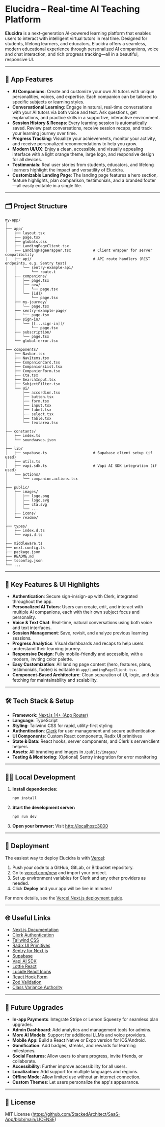 # Elucidra – Real-time AI Teaching Platform

**Elucidra** is a next-generation AI-powered learning platform that enables users to interact with intelligent virtual tutors in real time. Designed for students, lifelong learners, and educators, Elucidra offers a seamless, modern educational experience through personalized AI companions, voice and chat interaction, and rich progress tracking—all in a beautiful, responsive UI.

---

## 🌟 App Features

- **AI Companions**: Create and customize your own AI tutors with unique personalities, voices, and expertise. Each companion can be tailored to specific subjects or learning styles.
- **Conversational Learning**: Engage in natural, real-time conversations with your AI tutors via both voice and text. Ask questions, get explanations, and practice skills in a supportive, interactive environment.
- **Session History & Recaps**: Every learning session is automatically saved. Review past conversations, receive session recaps, and track your learning journey over time.
- **Progress Tracking**: Visualize your achievements, monitor your activity, and receive personalized recommendations to help you grow.
- **Modern UI/UX**: Enjoy a clean, accessible, and visually appealing interface with a light orange theme, large logo, and responsive design for all devices.
- **Testimonials**: Real user stories from students, educators, and lifelong learners highlight the impact and versatility of Elucidra.
- **Customizable Landing Page**: The landing page features a hero section, feature highlights, plan comparison, testimonials, and a branded footer—all easily editable in a single file.

---

## 🗂️ Project Structure

```
my-app/
│
├── app/
│   ├── layout.tsx
│   ├── page.tsx
│   ├── globals.css
│   ├── LandingPageClient.tsx
│   ├── LandingPageWrapper.tsx          # Client wrapper for server compatibility
│   ├── api/                            # API route handlers (REST endpoints, e.g. Sentry test)
│   │   └── sentry-example-api/
│   │       └── route.t
│   ├── companions/
│   │   ├── page.tsx
│   │   ├── new/
│   │   │   └── page.tsx
│   │   └── [id]/
│   │       └── page.tsx
│   ├── my-journey/
│   │   └── page.tsx
│   ├── sentry-example-page/
│   │   └── page.tsx
│   ├── sign-in/
│   │   └── [[...sign-in]]/
│   │       └── page.tsx
│   ├── subscription/
│   │   └── page.tsx
│   └── global-error.tsx
│
├── components/
│   ├── Navbar.tsx
│   ├── NavItems.tsx
│   ├── CompanionCard.tsx
│   ├── CompanionsList.tsx
│   ├── CompanionForm.tsx
│   ├── Cta.tsx
│   ├── SearchInput.tsx
│   ├── SubjectFilter.tsx
│   └── ui/
│       ├── accordion.tsx
│       ├── button.tsx
│       ├── form.tsx
│       ├── input.tsx
│       ├── label.tsx
│       ├── select.tsx
│       ├── table.tsx
│       └── textarea.tsx
│
├── constants/
│   ├── index.ts
│   └── soundwaves.json
│
├── lib/
│   ├── supabase.ts                     # Supabase client setup (if used)
│   ├── utils.ts
│   ├── vapi.sdk.ts                     # Vapi AI SDK integration (if used)
│   └── actions/
│       └── companion.actions.tsx
│
├── public/
│   ├── images/
│   │   ├── logo.png
│   │   ├── logo.svg
│   │   ├── cta.svg
│   │   └── ...
│   ├── icons/
│   └── readme/
│
├── types/
│   ├── index.d.ts
│   └── vapi.d.ts
│
├── middleware.ts
├── next.config.ts
├── package.json
├── README.md
├── tsconfig.json
└── ...
```

---

## 🚀 Key Features & UI Highlights

- **Authentication**: Secure sign-in/sign-up with Clerk, integrated throughout the app.
- **Personalized AI Tutors**: Users can create, edit, and interact with multiple AI companions, each with their own subject focus and personality.
- **Voice & Text Chat**: Real-time, natural conversations using both voice and text interfaces.
- **Session Management**: Save, revisit, and analyze previous learning sessions.
- **Progress Analytics**: Visual dashboards and recaps to help users understand their learning journey.
- **Responsive Design**: Fully mobile-friendly and accessible, with a modern, inviting color palette.
- **Easy Customization**: All landing page content (hero, features, plans, testimonials, footer) is editable in `app/LandingPageClient.tsx`.
- **Component-Based Architecture**: Clean separation of UI, logic, and data fetching for maintainability and scalability.

---

## 🛠️ Tech Stack & Setup

- **Framework**: [Next.js 14+ (App Router)](https://nextjs.org/docs)
- **Language**: TypeScript
- **Styling**: Tailwind CSS for rapid, utility-first styling
- **Authentication**: [Clerk](https://clerk.com/) for user management and secure authentication
- **UI Components**: Custom React components, Radix UI primitives
- **State & Data**: React hooks, server components, and Clerk's server/client helpers
- **Assets**: All branding and images in `/public/images/`
- **Testing & Monitoring**: (Optional) Sentry integration for error monitoring

---

## 🧑‍💻 Local Development

1. **Install dependencies:**
   ```sh
   npm install
   ```
2. **Start the development server:**
   ```sh
   npm run dev
   ```
3. **Open your browser:**
   Visit [http://localhost:3000](http://localhost:3000)

---

## 🚀 Deployment

The easiest way to deploy Elucidra is with [Vercel](https://vercel.com/):

1. Push your code to a GitHub, GitLab, or Bitbucket repository.
2. Go to [vercel.com/new](https://vercel.com/new) and import your project.
3. Set up environment variables for Clerk and any other providers as needed.
4. Click **Deploy** and your app will be live in minutes!

For more details, see the [Vercel Next.js deployment guide](https://vercel.com/docs/concepts/projects/overview).

---

## 🌐 Useful Links

- [Next.js Documentation](https://nextjs.org/docs)
- [Clerk Authentication](https://clerk.com/docs/quickstarts/nextjs)
- [Tailwind CSS](https://tailwindcss.com/docs)
- [Radix UI Primitives](https://www.radix-ui.com/docs/primitives/components/)
- [Sentry for Next.js](https://docs.sentry.io/platforms/javascript/guides/nextjs/)
- [Supabase](https://supabase.com/docs/guides/getting-started/quickstarts/nextjs)
- [Vapi AI SDK](https://docs.vapi.ai/quickstart)
- [Lottie React](https://lottiereact.com/)
- [Lucide React Icons](https://lucide.dev/docs/lucide-react/)
- [React Hook Form](https://react-hook-form.com/get-started/)
- [Zod Validation](https://zod.dev/)
- [Class Variance Authority](https://cva.style/docs)

---

## 🔮 Future Upgrades

- **In-app Payments**: Integrate Stripe or Lemon Squeezy for seamless plan upgrades.
- **Admin Dashboard**: Add analytics and management tools for admins.
- **More AI Models**: Support for additional LLMs and voice providers.
- **Mobile App**: Build a React Native or Expo version for iOS/Android.
- **Gamification**: Add badges, streaks, and rewards for learning milestones.
- **Social Features**: Allow users to share progress, invite friends, or collaborate.
- **Accessibility**: Further improve accessibility for all users.
- **Localization**: Add support for multiple languages and regions.
- **Offline Mode**: Allow limited use without an internet connection.
- **Custom Themes**: Let users personalize the app's appearance.

---

## 📄 License 
MIT License (https://github.com/StackedArchitect/SaaS-App/blob/main/LICENSE)

